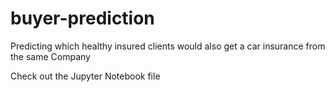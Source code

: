 # buyer-prediction
Predicting which healthy insured clients would also get a car insurance from the same Company  

Check out the Jupyter Notebook file

